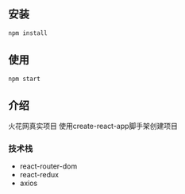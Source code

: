 ## 安装
```js
npm install
```

## 使用
```js
npm start
```

## 介绍
火花网真实项目
使用create-react-app脚手架创建项目

### 技术栈
- react-router-dom
- react-redux
- axios